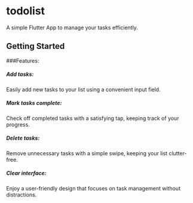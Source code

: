 # todolist

A simple Flutter App to manage your tasks efficiently.

## Getting Started

###Features:

##### Add tasks: 
Easily add new tasks to your list using a convenient input field.

##### Mark tasks complete: 
Check off completed tasks with a satisfying tap, keeping track of your progress.

##### Delete tasks: 
Remove unnecessary tasks with a simple swipe, keeping your list clutter-free.

##### Clear interface: 
Enjoy a user-friendly design that focuses on task management without distractions.